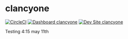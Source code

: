 # clancyone

[![CircleCI](https://circleci.com/gh/timothyclancysf/clancyone.svg?style=shield)](https://circleci.com/gh/timothyclancysf/clancyone)
[![Dashboard clancyone](https://img.shields.io/badge/dashboard-clancyone-yellow.svg)](https://dashboard.pantheon.io/sites/a3d95bf7-f936-4314-817b-efb7410ee8d5#dev/code)
[![Dev Site clancyone](https://img.shields.io/badge/site-clancyone-blue.svg)](http://dev-clancyone.pantheonsite.io/)

Testing 4:15 may 11th
